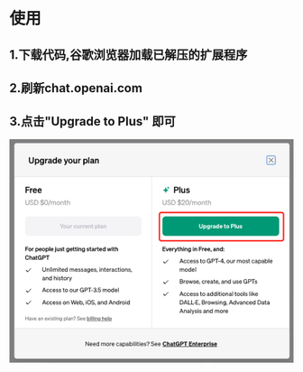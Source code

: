 # 使用
## 1.下载代码,谷歌浏览器加载已解压的扩展程序
## 2.刷新chat.openai.com
## 3.点击"Upgrade to Plus" 即可

![](https://raw.githubusercontent.com/shaojiankui/GPTPlus-Chrome/master/show.png)

